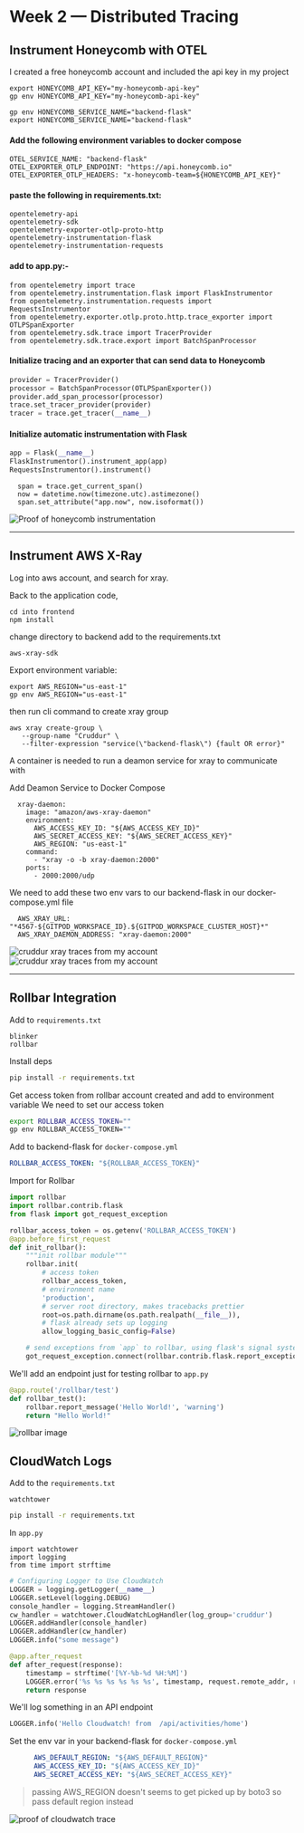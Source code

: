 # Week 2 — Distributed Tracing

## Instrument Honeycomb with OTEL
I created  a free honeycomb account and included the api key in my project

```
export HONEYCOMB_API_KEY="my-honeycomb-api-key"
gp env HONEYCOMB_API_KEY="my-honeycomb-api-key"
```
```
gp env HONEYCOMB_SERVICE_NAME="backend-flask"
export HONEYCOMB_SERVICE_NAME="backend-flask"
```

#### Add the following environment variables to docker compose
```
OTEL_SERVICE_NAME: "backend-flask"
OTEL_EXPORTER_OTLP_ENDPOINT: "https://api.honeycomb.io"
OTEL_EXPORTER_OTLP_HEADERS: "x-honeycomb-team=${HONEYCOMB_API_KEY}"
```
#### paste the following in requirements.txt:
```
opentelemetry-api 
opentelemetry-sdk 
opentelemetry-exporter-otlp-proto-http 
opentelemetry-instrumentation-flask 
opentelemetry-instrumentation-requests
```

#### add to app.py:-
```
from opentelemetry import trace
from opentelemetry.instrumentation.flask import FlaskInstrumentor
from opentelemetry.instrumentation.requests import RequestsInstrumentor
from opentelemetry.exporter.otlp.proto.http.trace_exporter import OTLPSpanExporter
from opentelemetry.sdk.trace import TracerProvider
from opentelemetry.sdk.trace.export import BatchSpanProcessor
```

#### Initialize tracing and an exporter that can send data to Honeycomb
```python
provider = TracerProvider()
processor = BatchSpanProcessor(OTLPSpanExporter())
provider.add_span_processor(processor)
trace.set_tracer_provider(provider)
tracer = trace.get_tracer(__name__)
```

#### Initialize automatic instrumentation with Flask
```python
app = Flask(__name__)
FlaskInstrumentor().instrument_app(app)
RequestsInstrumentor().instrument()
```


      span = trace.get_current_span()
      now = datetime.now(timezone.utc).astimezone()
      span.set_attribute("app.now", now.isoformat())


![Proof of honeycomb instrumentation](assets/HONEYCOMB.png)

***
## Instrument AWS X-Ray
Log into aws account, and search for xray.

Back to the application code,
```
cd into frontend
npm install
```
change directory to backend add to the requirements.txt

```
aws-xray-sdk
```
Export environment variable:
```
export AWS_REGION="us-east-1"
gp env AWS_REGION="us-east-1"
```
then run cli command to create xray group
```
aws xray create-group \
   --group-name "Cruddur" \
   --filter-expression "service(\"backend-flask\") {fault OR error}"
```

A container is needed to run a deamon service for xray to communicate with 

Add Deamon Service to Docker Compose
```
  xray-daemon:
    image: "amazon/aws-xray-daemon"
    environment:
      AWS_ACCESS_KEY_ID: "${AWS_ACCESS_KEY_ID}"
      AWS_SECRET_ACCESS_KEY: "${AWS_SECRET_ACCESS_KEY}"
      AWS_REGION: "us-east-1"
    command:
      - "xray -o -b xray-daemon:2000"
    ports:
      - 2000:2000/udp
```

We need to add these two env vars to our backend-flask in our docker-compose.yml file

      AWS_XRAY_URL: "*4567-${GITPOD_WORKSPACE_ID}.${GITPOD_WORKSPACE_CLUSTER_HOST}*"
      AWS_XRAY_DAEMON_ADDRESS: "xray-daemon:2000"


![cruddur xray traces from my account](assets/xray-trace.png)
![cruddur xray traces from my account](assets/xray-trace2.png)


***
## Rollbar Integration

Add to `requirements.txt`

```
blinker
rollbar
```
Install deps

```sh
pip install -r requirements.txt
```
Get access token from rollbar account created and add to environment variable
We need to set our access token

```sh
export ROLLBAR_ACCESS_TOKEN=""
gp env ROLLBAR_ACCESS_TOKEN=""
```

Add to backend-flask for `docker-compose.yml`

```yml
ROLLBAR_ACCESS_TOKEN: "${ROLLBAR_ACCESS_TOKEN}"
```

Import for Rollbar

```py
import rollbar
import rollbar.contrib.flask
from flask import got_request_exception
```

```py
rollbar_access_token = os.getenv('ROLLBAR_ACCESS_TOKEN')
@app.before_first_request
def init_rollbar():
    """init rollbar module"""
    rollbar.init(
        # access token
        rollbar_access_token,
        # environment name
        'production',
        # server root directory, makes tracebacks prettier
        root=os.path.dirname(os.path.realpath(__file__)),
        # flask already sets up logging
        allow_logging_basic_config=False)

    # send exceptions from `app` to rollbar, using flask's signal system.
    got_request_exception.connect(rollbar.contrib.flask.report_exception, app)
```

We'll add an endpoint just for testing rollbar to `app.py`

```py
@app.route('/rollbar/test')
def rollbar_test():
    rollbar.report_message('Hello World!', 'warning')
    return "Hello World!"
```
![rollbar image](assets/Rollbar.png)



## CloudWatch Logs


Add to the `requirements.txt`

```
watchtower
```

```sh
pip install -r requirements.txt
```


In `app.py`

```
import watchtower
import logging
from time import strftime
```

```py
# Configuring Logger to Use CloudWatch
LOGGER = logging.getLogger(__name__)
LOGGER.setLevel(logging.DEBUG)
console_handler = logging.StreamHandler()
cw_handler = watchtower.CloudWatchLogHandler(log_group='cruddur')
LOGGER.addHandler(console_handler)
LOGGER.addHandler(cw_handler)
LOGGER.info("some message")
```

```py
@app.after_request
def after_request(response):
    timestamp = strftime('[%Y-%b-%d %H:%M]')
    LOGGER.error('%s %s %s %s %s %s', timestamp, request.remote_addr, request.method, request.scheme, request.full_path, response.status)
    return response
```

We'll log something in an API endpoint
```py
LOGGER.info('Hello Cloudwatch! from  /api/activities/home')
```

Set the env var in your backend-flask for `docker-compose.yml`

```yml
      AWS_DEFAULT_REGION: "${AWS_DEFAULT_REGION}"
      AWS_ACCESS_KEY_ID: "${AWS_ACCESS_KEY_ID}"
      AWS_SECRET_ACCESS_KEY: "${AWS_SECRET_ACCESS_KEY}"
```

> passing AWS_REGION doesn't seems to get picked up by boto3 so pass default region instead

![proof of cloudwatch trace](assets/CLOUDWATCH.png)


